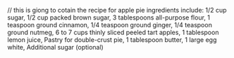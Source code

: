 // this is giong to cotain the recipe for apple pie 
ingredients include:
1/2 cup sugar, 1/2 cup packed brown sugar, 3 tablespoons all-purpose flour, 1 teaspoon ground cinnamon, 1/4 teaspoon ground ginger, 1/4 teaspoon ground nutmeg, 6 to 7 cups thinly sliced peeled tart apples, 1 tablespoon lemon juice, Pastry for double-crust pie, 1 tablespoon butter, 1 large egg white, Additional sugar (optional)

